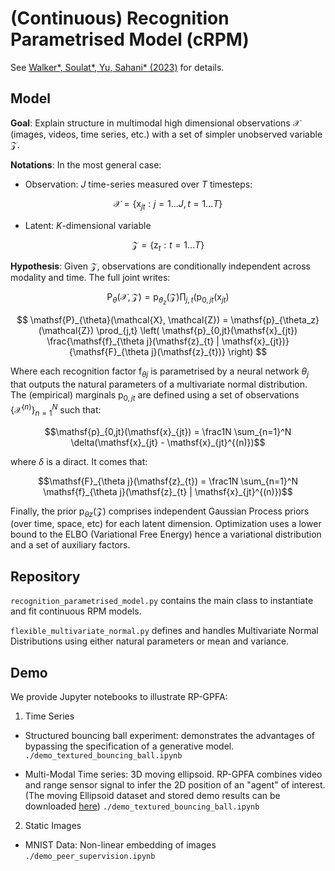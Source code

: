 
# (Continuous) Recognition Parametrised Model (cRPM)

See [Walker\*, Soulat\*, Yu, Sahani\* (2023)](https://arxiv.org/abs/2209.05661) for details.

## Model

**Goal**: Explain structure in multimodal high dimensional observations $\mathcal{X}$ (images, videos, time series, etc.) with a set of simpler unobserved variable $\mathcal{Z}$. 

**Notations**: In the most general case:  

$$ \text{ }$$

- Observation: $J$ time-series measured over $T$ timesteps:

$$\mathcal{X} = \{ \mathsf{x}_{jt} : j = 1\dots J, t=1\dots T \}$$

- Latent: $K$-dimensional variable

$$\mathcal{Z}=\{\mathsf{z}_t:t=1 \dots T\}$$

**Hypothesis**: Given $\mathcal{Z}$, observations are conditionally independent across modality and time. The full joint writes:


$$ \mathsf{P}_{\theta}(\mathcal{X}, \mathcal{Z}) = \mathsf{p}_{\theta_z}(\mathcal{Z}) \prod_{j,t} \left( \mathsf{p}_{0,jt}(\mathsf{x}_{jt})$$



$$ \mathsf{P}_{\theta}(\mathcal{X}, \mathcal{Z}) = \mathsf{p}_{\theta_z}(\mathcal{Z}) \prod_{j,t} \left( \mathsf{p}_{0,jt}(\mathsf{x}_{jt}) \frac{\mathsf{f}_{\theta j}(\mathsf{z}_{t} | \mathsf{x}_{jt})}{\mathsf{F}_{\theta j}(\mathsf{z}_{t})} \right) $$


Where each recognition factor $\mathsf{f}_{\theta j}$ is parametrised by a neural network $\theta_j$ that outputs the natural parameters of a multivariate normal distribution. The (empirical) marginals $\mathsf{p}_{0,jt}$ are defined using a set of observations $\{ \mathcal{X}^{(n)} \}_{n=1}^N$ such that: 

$$\mathsf{p}_{0,jt}(\mathsf{x}_{jt}) = \frac1N \sum_{n=1}^N \delta(\mathsf{x}_{jt} - \mathsf{x}_{jt}^{(n)})$$

where $\delta$ is a diract. It comes that:

$$\mathsf{F}_{\theta j}(\mathsf{z}_{t}) = \frac1N \sum_{n=1}^N \mathsf{f}_{\theta j}(\mathsf{z}_{t} | \mathsf{x}_{jt}^{(n)})$$

Finally, the prior $\mathsf{p}_{\theta z}(\mathcal{Z})$ comprises independent Gaussian Process priors (over time, space, etc) for each latent dimension. Optimization uses a lower bound to the ELBO (Variational Free Energy) hence a variational distribution and a set of auxiliary factors.

## Repository

`recognition_parametrised_model.py` contains the main class to instantiate and fit continuous RPM models.

`flexible_multivariate_normal.py` defines and handles Multivariate Normal Distributions using either natural parameters or mean and variance.

## Demo

We provide Jupyter notebooks to illustrate RP-GPFA:

1) Time Series

- Structured bouncing ball experiment: demonstrates the advantages of bypassing the specification of a generative model. `./demo_textured_bouncing_ball.ipynb`


- Multi-Modal Time series: 3D moving ellipsoid. RP-GPFA combines video and range sensor signal to infer the 2D position of an "agent" of interest. (The moving Ellipsoid dataset and stored demo results can be downloaded [here](https://www.dropbox.com/sh/70yc801n3p64ke1/AAC3irVxD9p119N22J1qvqYYa?dl=0)) `./demo_textured_bouncing_ball.ipynb`

2) Static Images

- MNIST Data: Non-linear embedding of images `./demo_peer_supervision.ipynb`

